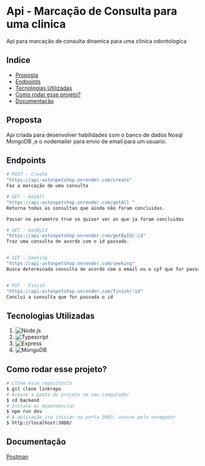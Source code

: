  # Api - Marcação de Consulta para uma clinica
 Api para marcação de consulta dinamica para uma clinica odontologica
 

 ## Indice
 - <a href="#proposta">Proposta</a>
 - <a href="#endpoints">Endpoints</a>
 - <a href="#tecnologias-utilizadas">Tecnologias Utilizadas</a>
 - <a href="#como-rodar-esse-projeto?">Como rodar esse projeto?</a>
 - <a href="#documentação">Documentação</a>


## Proposta
Api criada para desenvolver habilidades com o banco de dados Nosql MongoDB ,e o nodemailer para envio de email para um usuario.

## Endpoints

```bash
# POST - Create
"https://api-astonpetshop.onrender.com/create"
Faz a marcação de uma consulta
```

```bash
# GET - GetAll
"https://api-astonpetshop.onrender.com/getAll "
Retorna todas as consultas que ainda não foram concluidas.

Passar no parametro true se quiser ver as que ja foram concluidas
```

```bash
# GET - GetById
"https://api-astonpetshop.onrender.com/getById/:id"
Traz uma consulta de acordo com o id passado.
```

```bash

# GET - Seeking
"https://api-astonpetshop.onrender.com/seeking"
Busca determinada consulta de acordo com o email ou o cpf que for passado na query
```
```bash

# PUT - Finish
"https://api-astonpetshop.onrender.com/finish/:id"
Conclui a consulta que for passada o id
```



## Tecnologias Utilizadas

1. ![Node.js](https://img.shields.io/badge/Node.js-43853D?style=for-the-badge&logo=node.js&logoColor=white)
2. ![Typescript](https://img.shields.io/badge/TypeScript-007ACC?style=for-the-badge&logo=typescript&logoColor=white)
3. ![Express](https://img.shields.io/badge/Express.js-404D59?style=for-the-badge)
4. ![MongoDB]( 	https://img.shields.io/badge/MongoDB-4EA94B?style=for-the-badge&logo=mongodb&logoColor=white)


## Como rodar esse projeto?
``` bash
# Clone esse repositório
$ git clone linkrepo
# Acesse a pasta do projeto no seu computador
$ cd backend
# Instale as dependências
$ npm run dev
# A aplicação ira iniciar na porta 3003, acesse pelo navegador
$ http://localhost:3000/
```

## Documentação
<a href="https://documenter.getpostman.com/view/21068479/2s93JnTmP7">Postman</a>